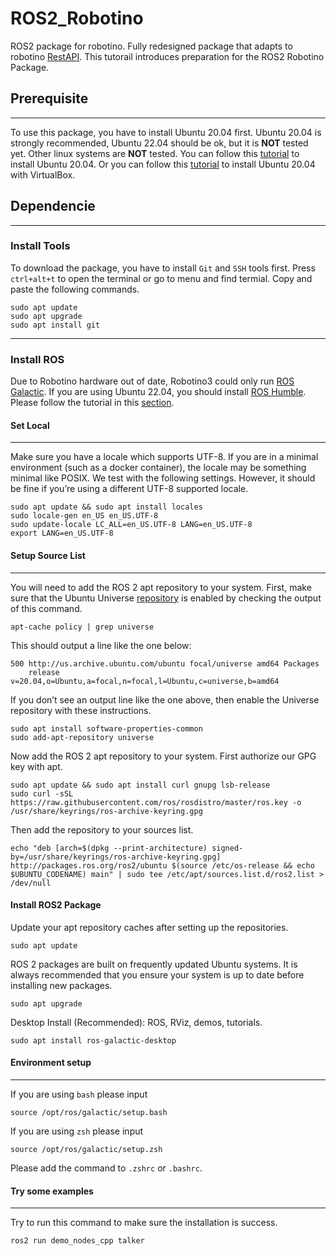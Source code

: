 # ROS2_Robotino
ROS2 package for robotino.
Fully redesigned package that adapts to robotino [RestAPI](https://wiki.openrobotino.org/index.php?title=Rest_api).
This tutorail introduces preparation for the ROS2 Robotino Package.

## Prerequisite
---
To use this package, you have to install Ubuntu 20.04 first.
Ubuntu 20.04 is strongly recommended, Ubuntu 22.04 should be ok, but it is **NOT** tested yet.
Other linux systems are **NOT** tested.
You can follow this [tutorial](https://ubuntu.com/tutorials/install-ubuntu-desktop#1-overview) to install Ubuntu 20.04.
Or you can follow this [tutorial](https://ubuntu.com/tutorials/how-to-run-ubuntu-desktop-on-a-virtual-machine-using-virtualbox#1-overview) to install Ubuntu 20.04 with VirtualBox.


## Dependencie
---

### Install Tools
To download the package, you have to install `Git` and `SSH` tools first. Press `ctrl+alt+t` to open the terminal or go to menu and find termial. Copy and paste the following commands.
```
sudo apt update
sudo apt upgrade
sudo apt install git
```
---

### Install ROS
Due to Robotino hardware out of date, Robotino3 could only run [ROS Galactic](https://docs.ros.org/en/galactic/index.html).
If you are using Ubuntu 22.04, you should install [ROS Humble](https://docs.ros.org/en/humble/index.html). Please follow the tutorial in this [section](https://docs.ros.org/en/galactic/Installation/Ubuntu-Install-Debians.html).

#### Set Local
---
Make sure you have a locale which supports UTF-8. If you are in a minimal environment (such as a docker container), the locale may be something minimal like POSIX. We test with the following settings. However, it should be fine if you’re using a different UTF-8 supported locale.
```
sudo apt update && sudo apt install locales
sudo locale-gen en_US en_US.UTF-8
sudo update-locale LC_ALL=en_US.UTF-8 LANG=en_US.UTF-8
export LANG=en_US.UTF-8
```

#### Setup Source List
---
You will need to add the ROS 2 apt repository to your system. First, make sure that the Ubuntu Universe [repository](https://help.ubuntu.com/community/Repositories/Ubuntu) is enabled by checking the output of this command.
```
apt-cache policy | grep universe
```
This should output a line like the one below:
```
500 http://us.archive.ubuntu.com/ubuntu focal/universe amd64 Packages
    release v=20.04,o=Ubuntu,a=focal,n=focal,l=Ubuntu,c=universe,b=amd64
```
If you don’t see an output line like the one above, then enable the Universe repository with these instructions.
```
sudo apt install software-properties-common
sudo add-apt-repository universe
```
Now add the ROS 2 apt repository to your system. First authorize our GPG key with apt.
```
sudo apt update && sudo apt install curl gnupg lsb-release
sudo curl -sSL https://raw.githubusercontent.com/ros/rosdistro/master/ros.key -o /usr/share/keyrings/ros-archive-keyring.gpg
```
Then add the repository to your sources list.
```
echo "deb [arch=$(dpkg --print-architecture) signed-by=/usr/share/keyrings/ros-archive-keyring.gpg] http://packages.ros.org/ros2/ubuntu $(source /etc/os-release && echo $UBUNTU_CODENAME) main" | sudo tee /etc/apt/sources.list.d/ros2.list > /dev/null
```

#### Install ROS2 Package
Update your apt repository caches after setting up the repositories.
```
sudo apt update
```
ROS 2 packages are built on frequently updated Ubuntu systems. It is always recommended that you ensure your system is up to date before installing new packages.
```
sudo apt upgrade
```
Desktop Install (Recommended): ROS, RViz, demos, tutorials.
```
sudo apt install ros-galactic-desktop
```

#### Environment setup
---
If you are using `bash` please input
```
source /opt/ros/galactic/setup.bash
```
If you are using `zsh` please input
```
source /opt/ros/galactic/setup.zsh
```

Please add the command to `.zshrc` or `.bashrc`.

#### Try some examples
---
Try to run this command to make sure the installation is success.
```
ros2 run demo_nodes_cpp talker
```

